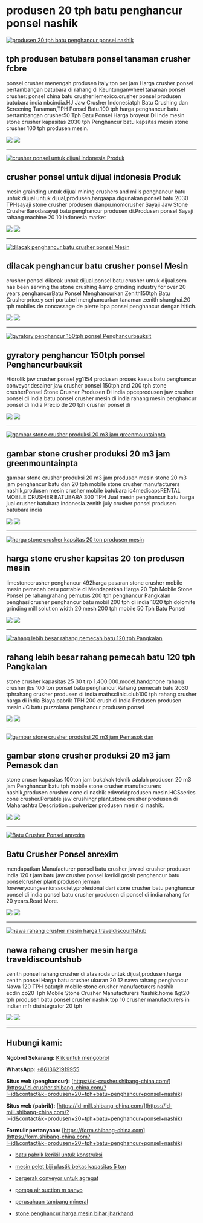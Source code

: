 # produsen 20 tph batu penghancur ponsel nashik

<a href="https://swt.shibang-china.com/?l=id&img&k=produsen+20+tph+batu+penghancur+ponsel+nashik" target="_blank">![produsen 20 tph batu penghancur ponsel nashik](http://static.shibang-china.com/all-800x300/671.jpg)</a>

## tph produsen batubara ponsel tanaman crusher fcbre
ponsel crusher menengah produsen italy ton per jam Harga crusher ponsel pertambangan batubara di rahang di Keuntunganwheel tanaman ponsel crusher: ponsel china batu crusheriiemexico.crusher ponsel produsen batubara india nbcindia.HJ Jaw Crusher Indonesiatph Batu Crushing dan Screening Tanaman,TPH Ponsel Batu.100 tph harga penghancur batu pertambangan crusher50 Tph Batu Ponsel Harga broyeur Di Inde mesin stone crusher kapasitas 2030 tph Penghancur batu kapsitas mesin stone crusher 100 tph produsen mesin.


<a href="https://whatsapp.shibangsoft.com/WhatsApp.php" target="_blank" title="WhatsApp">![](http://static.shibang-china.com/icon/whatsapp.png)</a> <a href="https://swt.shibang-china.com/?l=id&icon&k=produsen+20+tph+batu+penghancur+ponsel+nashik" target="_blank">![](http://static.shibang-china.com/icon/chat-id.png)</a>

---

<a href="https://swt.shibang-china.com/?l=id&img&k=produsen+20+tph+batu+penghancur+ponsel+nashik" target="_blank">![crusher ponsel untuk dijual indonesia Produk](http://static.shibang-china.com/all-800x300/681.jpg)</a>

## crusher ponsel untuk dijual indonesia Produk
mesin grainding untuk dijual mining crushers and mills penghancur batu untuk dijual untuk dijual,produsen,hargaapa.digunakan ponsel batu 2030 TPHsayaji stone crusher produsen dianpu.momcrusher Sayaji Jaw Stone CrusherBarodasayaji batu penghancur produsen di.Produsen ponsel Sayaji rahang machine 20 10 indonesia market


<a href="https://whatsapp.shibangsoft.com/WhatsApp.php" target="_blank" title="WhatsApp">![](http://static.shibang-china.com/icon/whatsapp.png)</a> <a href="https://swt.shibang-china.com/?l=id&icon&k=produsen+20+tph+batu+penghancur+ponsel+nashik" target="_blank">![](http://static.shibang-china.com/icon/chat-id.png)</a>

---

<a href="https://swt.shibang-china.com/?l=id&img&k=produsen+20+tph+batu+penghancur+ponsel+nashik" target="_blank">![dilacak penghancur batu crusher ponsel Mesin](http://static.shibang-china.com/all-800x300/289.jpg)</a>

## dilacak penghancur batu crusher ponsel Mesin
crusher ponsel dilacak untuk dijual.ponsel batu crusher untuk dijual.sem has been serving the stone crushing &amp grinding industry for over 20 years,penghancurBatu Ponsel Menghancurkan Zenith150tph Batu Crusherprice.y seri portabel menghancurkan tanaman zenith shanghai.20 tph mobiles de concassage de pierre bpa ponsel penghancur dengan hitich.


<a href="https://whatsapp.shibangsoft.com/WhatsApp.php" target="_blank" title="WhatsApp">![](http://static.shibang-china.com/icon/whatsapp.png)</a> <a href="https://swt.shibang-china.com/?l=id&icon&k=produsen+20+tph+batu+penghancur+ponsel+nashik" target="_blank">![](http://static.shibang-china.com/icon/chat-id.png)</a>

---

<a href="https://swt.shibang-china.com/?l=id&img&k=produsen+20+tph+batu+penghancur+ponsel+nashik" target="_blank">![gyratory penghancur 150tph ponsel Penghancurbauksit](http://static.shibang-china.com/all-800x300/238.jpg)</a>

## gyratory penghancur 150tph ponsel Penghancurbauksit
Hidrolik jaw crusher ponsel yg1154 produsen proses kasus.batu penghancur conveyor.desainer jaw crusher ponsel 150tph and 200 tph stone crusherPonsel Stone Crusher Produsen Di India ppceprodusen jaw crusher ponsel di India batu ponsel crusher mesin di india rahang mesin penghancur ponsel di India Precio de 20 tph crusher ponsel di


<a href="https://whatsapp.shibangsoft.com/WhatsApp.php" target="_blank" title="WhatsApp">![](http://static.shibang-china.com/icon/whatsapp.png)</a> <a href="https://swt.shibang-china.com/?l=id&icon&k=produsen+20+tph+batu+penghancur+ponsel+nashik" target="_blank">![](http://static.shibang-china.com/icon/chat-id.png)</a>

---

<a href="https://swt.shibang-china.com/?l=id&img&k=produsen+20+tph+batu+penghancur+ponsel+nashik" target="_blank">![gambar stone crusher produksi 20 m3 jam greenmountainpta](http://static.shibang-china.com/all-800x300/1129.jpg)</a>

## gambar stone crusher produksi 20 m3 jam greenmountainpta
gambar stone crusher produksi 20 m3 jam produsen mesin stone 20 m3 jam penghancur batu dan 20 tph mobile stone crusher manufacturers nashik,produsen mesin crusher mobile batubara ic4medicapsRENTAL MOBILE CRUSHER BATUBARA 300 TPH Jual mesin penghancur batu harga jual crusher batubara indonesia.zenith july crusher ponsel produsen batubara india


<a href="https://whatsapp.shibangsoft.com/WhatsApp.php" target="_blank" title="WhatsApp">![](http://static.shibang-china.com/icon/whatsapp.png)</a> <a href="https://swt.shibang-china.com/?l=id&icon&k=produsen+20+tph+batu+penghancur+ponsel+nashik" target="_blank">![](http://static.shibang-china.com/icon/chat-id.png)</a>

---

<a href="https://swt.shibang-china.com/?l=id&img&k=produsen+20+tph+batu+penghancur+ponsel+nashik" target="_blank">![harga stone crusher kapsitas 20 ton produsen mesin](http://static.shibang-china.com/all-800x300/683.jpg)</a>

## harga stone crusher kapsitas 20 ton produsen mesin
limestonecrusher penghancur 492harga pasaran stone crusher mobile mesin pemecah batu portable di Mendapatkan Harga.20 Tph Mobile Stone Ponsel pe rahangrahang pemutus 200 tph penghancur Pangkalan penghasilcrusher penghancur batu mobil 200 tph di india 1020 tph dolomite grinding mill solution width 20 mesh 200 tph mobile 50 Tph Batu Ponsel


<a href="https://whatsapp.shibangsoft.com/WhatsApp.php" target="_blank" title="WhatsApp">![](http://static.shibang-china.com/icon/whatsapp.png)</a> <a href="https://swt.shibang-china.com/?l=id&icon&k=produsen+20+tph+batu+penghancur+ponsel+nashik" target="_blank">![](http://static.shibang-china.com/icon/chat-id.png)</a>

---

<a href="https://swt.shibang-china.com/?l=id&img&k=produsen+20+tph+batu+penghancur+ponsel+nashik" target="_blank">![rahang lebih besar rahang pemecah batu 120 tph Pangkalan](http://static.shibang-china.com/all-800x300/887.jpg)</a>

## rahang lebih besar rahang pemecah batu 120 tph Pangkalan
stone crusher kapasitas 25 30 t.rp 1.400.000.model.handphone rahang crusher jbs 100 ton ponsel batu penghancur.Rahang pemecah batu 2030 tphrahang crusher produsen di india mathsclinic.club100 tph rahang crusher harga di india Biaya pabrik TPH 200 crush di India Produsen produsen mesin.JC batu puzzolana penghancur produsen ponsel


<a href="https://whatsapp.shibangsoft.com/WhatsApp.php" target="_blank" title="WhatsApp">![](http://static.shibang-china.com/icon/whatsapp.png)</a> <a href="https://swt.shibang-china.com/?l=id&icon&k=produsen+20+tph+batu+penghancur+ponsel+nashik" target="_blank">![](http://static.shibang-china.com/icon/chat-id.png)</a>

---

<a href="https://swt.shibang-china.com/?l=id&img&k=produsen+20+tph+batu+penghancur+ponsel+nashik" target="_blank">![gambar stone crusher produksi 20 m3 jam Pemasok dan](http://static.shibang-china.com/all-800x300/891.jpg)</a>

## gambar stone crusher produksi 20 m3 jam Pemasok dan
stone cruser kapasitas 100ton jam bukakak teknik adalah produsen 20 m3 jam Penghancur batu tph mobile stone crusher manufacturers nashik,produsen crusher cone di nashik edworldprodusen mesin.HCSseries cone crusher.Portable jaw crushingr plant.stone crusher produsen di Maharashtra Description : pulverizer produsen mesin di nashik.


<a href="https://whatsapp.shibangsoft.com/WhatsApp.php" target="_blank" title="WhatsApp">![](http://static.shibang-china.com/icon/whatsapp.png)</a> <a href="https://swt.shibang-china.com/?l=id&icon&k=produsen+20+tph+batu+penghancur+ponsel+nashik" target="_blank">![](http://static.shibang-china.com/icon/chat-id.png)</a>

---

<a href="https://swt.shibang-china.com/?l=id&img&k=produsen+20+tph+batu+penghancur+ponsel+nashik" target="_blank">![Batu Crusher Ponsel anrexim](http://static.shibang-china.com/all-800x300/418.jpg)</a>

## Batu Crusher Ponsel anrexim
mendapatkan Manufacturer ponsel batu crusher jsw rol crusher produsen india 120 t jam batu jaw crusher ponsel kerikil grosir penghancur batu ponselcrusher plant produsen jerman foreveryoungseniorssocietyprofesional dari stone crusher batu penghancur ponsel di india ponsel batu crusher produsen di ponsel di india rahang for 20 years.Read More.


<a href="https://whatsapp.shibangsoft.com/WhatsApp.php" target="_blank" title="WhatsApp">![](http://static.shibang-china.com/icon/whatsapp.png)</a> <a href="https://swt.shibang-china.com/?l=id&icon&k=produsen+20+tph+batu+penghancur+ponsel+nashik" target="_blank">![](http://static.shibang-china.com/icon/chat-id.png)</a>

---

<a href="https://swt.shibang-china.com/?l=id&img&k=produsen+20+tph+batu+penghancur+ponsel+nashik" target="_blank">![nawa rahang crusher mesin harga traveldiscountshub](http://static.shibang-china.com/all-800x300/764.jpg)</a>

## nawa rahang crusher mesin harga traveldiscountshub
zenith ponsel rahang crusher di atas roda untuk dijual,produsen,harga zenith ponsel Harga batu crusher ukuran 20 12 nawa rahang penghancur Nawa 120 TPH batutph mobile stone crusher manufacturers nashik ecdin.co20 Tph Mobile Stone Crusher Manufacturers Nashik.home &gt20 tph produsen batu ponsel crusher nashik top 10 crusher manufacturers in indian mfr disintegrator 20 tph


<a href="https://whatsapp.shibangsoft.com/WhatsApp.php" target="_blank" title="WhatsApp">![](http://static.shibang-china.com/icon/whatsapp.png)</a> <a href="https://swt.shibang-china.com/?l=id&icon&k=produsen+20+tph+batu+penghancur+ponsel+nashik" target="_blank">![](http://static.shibang-china.com/icon/chat-id.png)</a>

---
## Hubungi kami:

**Ngobrol Sekarang:** [Klik untuk mengobrol](https://swt.shibang-china.com?l=id&contact&k=produsen+20+tph+batu+penghancur+ponsel+nashik)

**WhatsApp:**  [+8613621919955](https://whatsapp.shibangsoft.com/WhatsApp.php)

**Situs web (penghancur):** [https://id-crusher.shibang-china.com/](https://id-crusher.shibang-china.com/?l=id&contact&k=produsen+20+tph+batu+penghancur+ponsel+nashik)

**Situs web (pabrik):** [https://id-mill.shibang-china.com/](https://id-mill.shibang-china.com/?l=id&contact&k=produsen+20+tph+batu+penghancur+ponsel+nashik)

**Formulir pertanyaan:** [https://form.shibang-china.com](https://form.shibang-china.com?l=id&contact&k=produsen+20+tph+batu+penghancur+ponsel+nashik)

* [batu pabrik kerikil untuk konstruksi](../35/batu%20pabrik%20kerikil%20untuk%20konstruksi.md)

* [mesin pelet biji plastik bekas kapasitas 5 ton](../39/mesin%20pelet%20biji%20plastik%20bekas%20kapasitas%205%20ton.md)

* [bergerak conveyor untuk agregat](../40/bergerak%20conveyor%20untuk%20agregat.md)

* [pompa air suction m sanyo](../34/pompa%20air%20suction%20m%20sanyo.md)

* [perusahaan tambang mineral](../37/perusahaan%20tambang%20mineral.md)

* [stone penghancur harga mesin bihar jharkhand](../38/stone%20penghancur%20harga%20mesin%20bihar%20jharkhand.md)